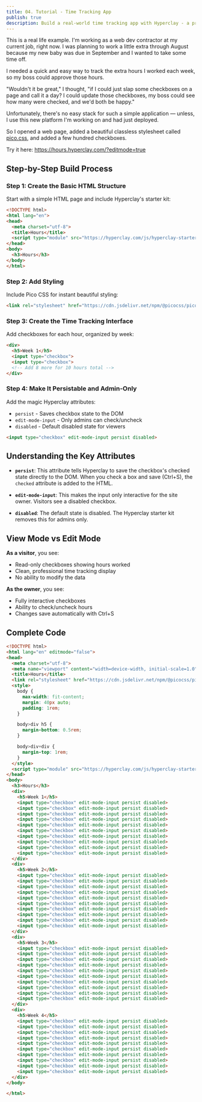 ```yaml
---
title: 04. Tutorial - Time Tracking App
publish: true
description: Build a real-world time tracking app with Hyperclay - a practical tutorial based on an actual contractor hours tracking solution
---
```


This is a real life example. I'm working as a web dev contractor at my current job, right now. I was planning to work a little extra through August because my new baby was due in September and I wanted to take some time off. 

I needed a quick and easy way to track the extra hours I worked each week, so my boss could approve those hours.

"Wouldn't it be great," I thought, "if I could just slap some checkboxes on a page and call it a day? I could update those checkboxes, my boss could see how many were checked, and we'd both be happy."

Unfortunately, there's no easy stack for such a simple application — unless, I use this new platform I'm working on and had just deployed.

So I opened a web page, added a beautiful classless stylesheet called [pico.css](https://picocss.com/), and added a few hundred checkboxes.

Try it here: https://hours.hyperclay.com/?editmode=true

## Step-by-Step Build Process

### Step 1: Create the Basic HTML Structure
Start with a simple HTML page and include Hyperclay's starter kit:

```html
<!DOCTYPE html>
<html lang="en">
<head>
  <meta charset="utf-8">
  <title>Hours</title>
  <script type="module" src="https://hyperclay.com/js/hyperclay-starter-kit.js"></script>
</head>
<body>
  <h3>Hours</h3>
</body>
</html>
```

### Step 2: Add Styling
Include Pico CSS for instant beautiful styling:

```html
<link rel="stylesheet" href="https://cdn.jsdelivr.net/npm/@picocss/pico@2/css/pico.min.css">
```

### Step 3: Create the Time Tracking Interface
Add checkboxes for each hour, organized by week:

```html
<div>
  <h5>Week 1</h5>
  <input type="checkbox">
  <input type="checkbox">
  <!-- Add 8 more for 10 hours total -->
</div>
```

### Step 4: Make It Persistable and Admin-Only
Add the magic Hyperclay attributes:
- `persist` - Saves checkbox state to the DOM
- `edit-mode-input` - Only admins can check/uncheck
- `disabled` - Default disabled state for viewers

```html
<input type="checkbox" edit-mode-input persist disabled>
```

## Understanding the Key Attributes

- **`persist`**: This attribute tells Hyperclay to save the checkbox's checked state directly to the DOM. When you check a box and save (Ctrl+S), the `checked` attribute is added to the HTML.

- **`edit-mode-input`**: This makes the input only interactive for the site owner. Visitors see a disabled checkbox.

- **`disabled`**: The default state is disabled. The Hyperclay starter kit removes this for admins only.

## View Mode vs Edit Mode

**As a visitor**, you see:
- Read-only checkboxes showing hours worked
- Clean, professional time tracking display
- No ability to modify the data

**As the owner**, you see:
- Fully interactive checkboxes
- Ability to check/uncheck hours
- Changes save automatically with Ctrl+S

## Complete Code

```html
<!DOCTYPE html>
<html lang="en" editmode="false">
<head>
  <meta charset="utf-8">
  <meta name="viewport" content="width=device-width, initial-scale=1.0">
  <title>Hours</title>
  <link rel="stylesheet" href="https://cdn.jsdelivr.net/npm/@picocss/pico@2/css/pico.min.css">
  <style>
    body {
      max-width: fit-content;
      margin: 40px auto;
      padding: 1rem;
    }

    body>div h5 {
      margin-bottom: 0.5rem;
    }

    body>div+div {
      margin-top: 1rem;
    }
  </style>
  <script type="module" src="https://hyperclay.com/js/hyperclay-starter-kit.js"></script>
</head>
<body>
  <h3>Hours</h3>
  <div>
    <h5>Week 1</h5>
    <input type="checkbox" edit-mode-input persist disabled>
    <input type="checkbox" edit-mode-input persist disabled>
    <input type="checkbox" edit-mode-input persist disabled>
    <input type="checkbox" edit-mode-input persist disabled>
    <input type="checkbox" edit-mode-input persist disabled>
    <input type="checkbox" edit-mode-input persist disabled>
    <input type="checkbox" edit-mode-input persist disabled>
    <input type="checkbox" edit-mode-input persist disabled>
    <input type="checkbox" edit-mode-input persist disabled>
    <input type="checkbox" edit-mode-input persist disabled>
  </div>
  <div>
    <h5>Week 2</h5>
    <input type="checkbox" edit-mode-input persist disabled>
    <input type="checkbox" edit-mode-input persist disabled>
    <input type="checkbox" edit-mode-input persist disabled>
    <input type="checkbox" edit-mode-input persist disabled>
    <input type="checkbox" edit-mode-input persist disabled>
    <input type="checkbox" edit-mode-input persist disabled>
    <input type="checkbox" edit-mode-input persist disabled>
    <input type="checkbox" edit-mode-input persist disabled>
    <input type="checkbox" edit-mode-input persist disabled>
    <input type="checkbox" edit-mode-input persist disabled>
  </div>
  <div>
    <h5>Week 3</h5>
    <input type="checkbox" edit-mode-input persist disabled>
    <input type="checkbox" edit-mode-input persist disabled>
    <input type="checkbox" edit-mode-input persist disabled>
    <input type="checkbox" edit-mode-input persist disabled>
    <input type="checkbox" edit-mode-input persist disabled>
    <input type="checkbox" edit-mode-input persist disabled>
    <input type="checkbox" edit-mode-input persist disabled>
    <input type="checkbox" edit-mode-input persist disabled>
    <input type="checkbox" edit-mode-input persist disabled>
    <input type="checkbox" edit-mode-input persist disabled>
  </div>
  <div>
    <h5>Week 4</h5>
    <input type="checkbox" edit-mode-input persist disabled>
    <input type="checkbox" edit-mode-input persist disabled>
    <input type="checkbox" edit-mode-input persist disabled>
    <input type="checkbox" edit-mode-input persist disabled>
    <input type="checkbox" edit-mode-input persist disabled>
    <input type="checkbox" edit-mode-input persist disabled>
    <input type="checkbox" edit-mode-input persist disabled>
    <input type="checkbox" edit-mode-input persist disabled>
    <input type="checkbox" edit-mode-input persist disabled>
    <input type="checkbox" edit-mode-input persist disabled>
  </div>
</body>

</html>
```